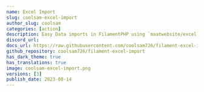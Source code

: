 ```yaml
---
name: Excel Import
slug: coolsam-excel-import
author_slug: coolsam
categories: [action]
description: Easy Data imports in FilamentPHP using `maatwebsite/excel`
discord_url: 
docs_url: https://raw.githubusercontent.com/coolsam726/filament-excel-import/main/README.md
github_repository: coolsam726/filament-excel-import
has_dark_theme: true
has_translations: true
image: coolsam-excel-import.png
versions: [3]
publish_date: 2023-08-14
---
```

